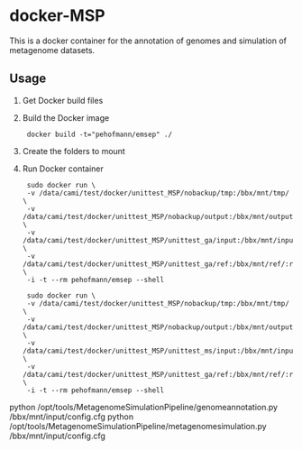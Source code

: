 docker-MSP
==========

This is a docker container for the annotation of genomes and simulation of metagenome datasets.

Usage
-----

1. Get Docker build files


2. Build the Docker image

        docker build -t="pehofmann/emsep" ./

3. Create the folders to mount


4. Run Docker container

        sudo docker run \
        -v /data/cami/test/docker/unittest_MSP/nobackup/tmp:/bbx/mnt/tmp/ \
        -v /data/cami/test/docker/unittest_MSP/nobackup/output:/bbx/mnt/output/ \
        -v /data/cami/test/docker/unittest_MSP/unittest_ga/input:/bbx/mnt/input:ro \
        -v /data/cami/test/docker/unittest_MSP/unittest_ga/ref:/bbx/mnt/ref/:ro \
        -i -t --rm pehofmann/emsep --shell

        sudo docker run \
        -v /data/cami/test/docker/unittest_MSP/nobackup/tmp:/bbx/mnt/tmp/ \
        -v /data/cami/test/docker/unittest_MSP/nobackup/output:/bbx/mnt/output/ \
        -v /data/cami/test/docker/unittest_MSP/unittest_ms/input:/bbx/mnt/input:ro \
        -v /data/cami/test/docker/unittest_MSP/unittest_ga/ref:/bbx/mnt/ref/:ro \
        -i -t --rm pehofmann/emsep --shell

python /opt/tools/MetagenomeSimulationPipeline/genomeannotation.py /bbx/mnt/input/config.cfg
python /opt/tools/MetagenomeSimulationPipeline/metagenomesimulation.py /bbx/mnt/input/config.cfg

